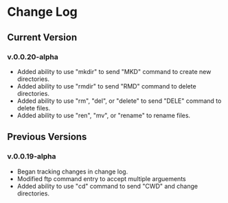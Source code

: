 # Change Log

## Current Version

### v.0.0.20-alpha

* Added ability to use "mkdir" to send "MKD" command to create new directories.
* Added ability to use "rmdir" to send "RMD" command to delete directories.
* Added ability to use "rm", "del", or "delete" to send "DELE" command to delete files.
* Added ability to use "ren", "mv", or "rename" to rename files.

## Previous Versions

### v.0.0.19-alpha

* Began tracking changes in change log.
* Modified ftp command entry to accept multiple arguements
* Added ability to use "cd" command to send "CWD" and change directories.